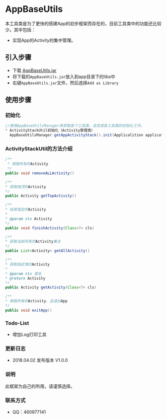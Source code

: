 # AppBaseUtils
本工具类是为了更快的搭建App的初步框架而存在的，目前工具类中的功能还比较少。其中包括：
* 实现App的Activity的集中管理。


## 引入步骤
* 下载 [AppBaseUtils.jar](https://github.com/MaosanDao/AppBaseUtils/blob/master/appbaseutils/appbaseutils.jar)
* 将下载的`AppBaseUtils.jar`放入到app目录下的libs中
* 右键`AppBaseUtils.jar`文件，然后选择`Add as Library`
## 使用步骤
### 初始化
```Java
//使用AppBaseUtilsManager来获取各个工具类，且完成各工具类的初始化工作。
* ActivityStackUtil初始化（Activity管理类）
  AppBaseUtilsManager.getAppActivityStack().init(Applicalition application);
```
### ActivityStackUtil的方法介绍
```Java
/**
 * 销毁所有的Activity
 */
public void removeALLActivity()

/**
* 获取栈顶的Activity
*/
public Activity getTopActivity()

/**
* 结束指定的Activity
*
* @param cls Activity
*/
public void finishActivity(Class<?> cls)

/**
* 获取当前所有的Activity集合
*/
public List<Activity> getAllActivity()

/**
* 获取指定类的Activity
*
* @param cls 类名
* @return Activity
*/
public Activity getActivity(Class<?> cls)

/**
* 销毁所有的Activity，且退出App
*/
public void exitApp()
```
### Todo-List
* 增加Log打印工具
### 更新日志
* 2018.04.02 发布版本 V1.0.0
### 说明
此框架为自己的所用，请谨慎选择。
### 联系方式
* QQ：460977141

